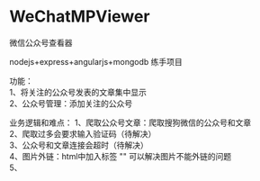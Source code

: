 # WeChatMPViewer
微信公众号查看器<br/>

nodejs+express+angularjs+mongodb 练手项目<br/>

功能：<br/>
1、将关注的公众号发表的文章集中显示<br/>
2、公众号管理：添加关注的公众号<br/>

业务逻辑和难点：
1、爬取公众号文章：爬取搜狗微信的公众号和文章<br/>
2、爬取过多会要求输入验证码（待解决）<br/>
3、公众号和文章连接会超时（待解决）<br/>
4、图片外链：html中加入标签 "<meta name="referrer" content="never">" 可以解决图片不能外链的问题<br/>
5、